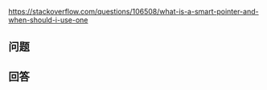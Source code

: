 <https://stackoverflow.com/questions/106508/what-is-a-smart-pointer-and-when-should-i-use-one>

## 问题



## 回答
